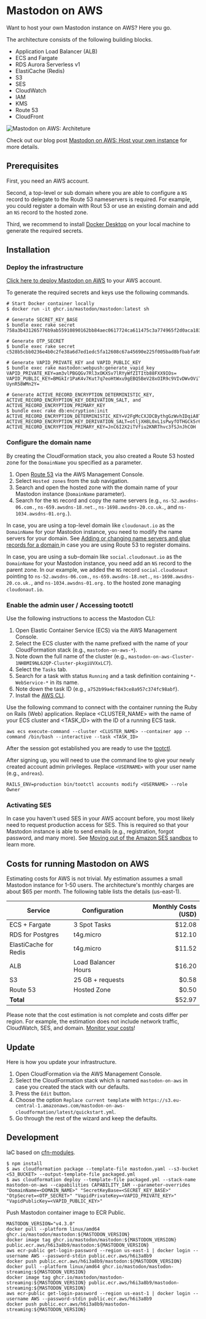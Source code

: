 # Mastodon on AWS

Want to host your own Mastodon instance on AWS? Here you go.

The architecture consists of the following building blocks.

* Application Load Balancer (ALB)
* ECS and Fargate
* RDS Aurora Serverless v1
* ElastiCache (Redis)
* S3
* SES
* CloudWatch
* IAM
* KMS
* Route 53
* CloudFront

![Mastodon on AWS: Architeture](architecture.png)

Check out our blog post [Mastodon on AWS: Host your own instance](https://cloudonaut.io/mastodon-on-aws/) for more details.

## Prerequisites

First, you need an AWS account.

Second, a top-level or sub domain where you are able to configure a `NS` record to delegate to the Route 53 nameservers is required. For example, you could register a domain with Rout 53 or use an existing domain and add an `NS` record to the hosted zone.

Third, we recommend to install [Docker Desktop](https://www.docker.com/get-started/) on your local machine to generate the required secrets.

## Installation

### Deploy the infrastructure

[Click here to deploy Mastodon on AWS](https://console.aws.amazon.com/cloudformation/home?#/stacks/create/review?templateURL=https://s3.eu-central-1.amazonaws.com/mastodon-on-aws-cloudformation/latest/quickstart.yml&stackName=mastodon-on-aws) to your AWS account.

To generate the required secrets and keys use the following commands.

```
# Start Docker container locally
$ docker run -it ghcr.io/mastodon/mastodon:latest sh

# Generate SECRET_KEY_BASE
$ bundle exec rake secret
758a3b431265776b9ab55910890162bb84aec0617724ca611475c3a774965f2d0aca183091d3c1a84ff3640cf7cc438c559034a2735253ee895b7a2308ac450c

# Generate OTP_SECRET
$ bundle exec rake secret
c528b5cbb0236e4b0c2fe38a6d7ed1edc5fa12608c67a45690e225f005bad8bfbabfa99f7b83cb9c0981ba8fcc5fd76c68918d9bc854bd158c2c23fd6df89abc

# Generate VAPID_PRIVATE_KEY and VAPID_PUBLIC_KEY
$ bundle exec rake mastodon:webpush:generate_vapid_key
VAPID_PRIVATE_KEY=am3vlPBGQGv7Rl3xOKXSv7lRYyWfZITItb88FXX9IOs=
VAPID_PUBLIC_KEY=BMGkIr1PaK4v7Kut7q7eoHtWxu9gEBQ5BeV28xOIR9c9VIvDWvOViTn1SV5G2LIEFGWo0f1dQka-UynR58WMn2Y=

# Generate ACTIVE_RECORD_ENCRYPTION_DETERMINISTIC_KEY, ACTIVE_RECORD_ENCRYPTION_KEY_DERIVATION_SALT, and ACTIVE_RECORD_ENCRYPTION_PRIMARY_KEY
$ bundle exec rake db:encryption:init
ACTIVE_RECORD_ENCRYPTION_DETERMINISTIC_KEY=V2FgMcCXJDCBythgGzWvhIDqiA8TUr2k
ACTIVE_RECORD_ENCRYPTION_KEY_DERIVATION_SALT=otljXH8L0xL1sPwyfOTHGCk5r6uohkCM
ACTIVE_RECORD_ENCRYPTION_PRIMARY_KEY=JnC6I2X2iTVfiu2KNRThvc3fSJnJhCOH
```

### Configure the domain name

By creating the CloudFormation stack, you also created a Route 53 hosted zone for the `DomainName` you specified as a parameter.

1. Open [Route 53](https://console.aws.amazon.com/route53/v2/home#Dashboard) via the AWS Management Console.
1. Select `Hosted zones` from the sub navigation.
1. Search and open the hosted zone with the domain name of your Mastodon instance (`DomainName` parameter).
1. Search for the `NS` record and copy the name servers (e.g., `ns-52.awsdns-06.com.`, `ns-659.awsdns-18.net.`, `ns-1698.awsdns-20.co.uk.`, and `ns-1034.awsdns-01.org.`).

In case, you are using a top-level domain like `cloudonaut.io` as the `DomainName` for your Mastodon instance, you need to modify the name servers for your domain. See [Adding or changing name servers and glue records for a domain
](https://docs.aws.amazon.com/Route53/latest/DeveloperGuide/domain-name-servers-glue-records.html) in case you are using Route 53 to register domains.

In case, you are using a sub-domain like `social.cloudonaut.io` as the `DomainName` for your Mastodon instance, you need add an `NS` record to the parent zone. In our example, we added the `NS` record `social.cloudonaut` pointing to `ns-52.awsdns-06.com.`, `ns-659.awsdns-18.net.`, `ns-1698.awsdns-20.co.uk.`, and `ns-1034.awsdns-01.org.` to the hosted zone managing `cloudonaut.io`.

### Enable the admin user / Accessing tootctl

Use the following instructions to access the Mastodon CLI:

1. Open Elastic Container Service (ECS) via the AWS Management Console.
1. Select the ECS cluster with the name prefixed with the name of your CloudFormation stack (e.g., `mastodon-on-aws-*`).
1. Note down the full name of the cluster (e.g., `mastodon-on-aws-Cluster-1NHBMI9NL62QP-Cluster-pkxgiUVXxLC7`).
1. Select the `Tasks` tab.
1. Search for a task with status `Running` and a task definition containing `*-WebService-*` in its name.
1. Note down the task ID (e.g., `a752b99a4cf843ce8a957c374fc98abf`).
1. Install the [AWS CLI](https://docs.aws.amazon.com/cli/latest/userguide/getting-started-install.html).

Use the following command to connect with the container running the Ruby on Rails (Web) application. Replace <CLUSTER_NAME> with the name of your ECS cluster and <TASK_ID> with the ID of a running ECS task.

```
aws ecs execute-command --cluster <CLUSTER_NAME> --container app --command /bin/bash --interactive --task <TASK_ID>
```

After the session got established you are ready to use the [tootctl](https://docs.joinmastodon.org/admin/tootctl/).

After signing up, you will need to use the command line to give your newly created account admin privileges. Replace `<USERNAME>` with your user name (e.g., `andreas`).

```
RAILS_ENV=production bin/tootctl accounts modify <USERNAME> --role Owner
```

### Activating SES

In case you haven't used SES in your AWS account before, you most likely need to request production access for SES. This is required so that your Mastodon instance is able to send emails (e.g., registration, forgot password, and many more). See [Moving out of the Amazon SES sandbox](https://docs.aws.amazon.com/ses/latest/dg/request-production-access.html) to learn more.

## Costs for running Mastodon on AWS

Estimating costs for AWS is not trivial. My estimation assumes a small Mastodon instance for 1-50 users. The architecture's monthly charges are about $65 per month. The following table lists the details (us-east-1).

| Service | Configuration | Monthly Costs (USD) |
| ---------- | ------------- | ----------------------------: |
| ECS + Fargate | 3 Spot Tasks | $12.08 |
| RDS for Postgres | t4g.micro | $12.10 |
| ElastiCache for Redis | t4g.micro | $11.52 |
| ALB | Load Balancer Hours | $16.20 |
| S3 | 25 GB + requests | $0.58 |
| Route 53 | Hosted Zone | $0.50 |
| **Total** | | $52.97 |

Please note that the cost estimation is not complete and costs differ per region. For example, the estimation does not include network traffic, CloudWatch, SES, and domain. [Monitor your costs](https://docs.aws.amazon.com/cost-management/latest/userguide/budgets-create.html)!

## Update

Here is how you update your infrastructure.

1. Open CloudFormation via the AWS Management Console.
1. Select the CloudFormation stack which is named `mastodon-on-aws` in case you created the stack with our defaults.
1. Press the `Edit` button.
1. Choose the option `Replace current template` with `https://s3.eu-central-1.amazonaws.com/mastodon-on-aws-cloudformation/latest/quickstart.yml`.
1. Go through the rest of the wizard and keep the defaults.

## Development

IaC based on [cfn-modules](https://github.com/cfn-modules/docs).

```
$ npm install
$ aws cloudformation package --template-file mastodon.yaml --s3-bucket <S3_BUCKET> --output-template-file packaged.yml
$ aws cloudformation deploy --template-file packaged.yml --stack-name mastodon-on-aws --capabilities CAPABILITY_IAM --parameter-overrides "DomainName=<DOMAIN_NAME>" "SecretKeyBase=<SECRET_KEY_BASE>" "OtpSecret=<OTP_SECRET>" "VapidPrivateKey=<VAPID_PRIVATE_KEY>" "VapidPublicKey=<VAPID_PUBLIC_KEY>"
```

Push Mastodon container image to ECR Public.

```
MASTODON_VERSION="v4.3.0"
docker pull --platform linux/amd64 ghcr.io/mastodon/mastodon:${MASTODON_VERSION}
docker image tag ghcr.io/mastodon/mastodon:${MASTODON_VERSION} public.ecr.aws/h6i3a8b9/mastodon:${MASTODON_VERSION}
aws ecr-public get-login-password --region us-east-1 | docker login --username AWS --password-stdin public.ecr.aws/h6i3a8b9
docker push public.ecr.aws/h6i3a8b9/mastodon:${MASTODON_VERSION}
docker pull --platform linux/amd64 ghcr.io/mastodon/mastodon-streaming:${MASTODON_VERSION}
docker image tag ghcr.io/mastodon/mastodon-streaming:${MASTODON_VERSION} public.ecr.aws/h6i3a8b9/mastodon-streaming:${MASTODON_VERSION}
aws ecr-public get-login-password --region us-east-1 | docker login --username AWS --password-stdin public.ecr.aws/h6i3a8b9
docker push public.ecr.aws/h6i3a8b9/mastodon-streaming:${MASTODON_VERSION}
```